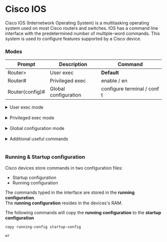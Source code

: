 # Cisco IOS

Cisco IOS (Internetwork Operating System) is a multitasking operating system used on most Cisco routers and switches.
IOS has a command line interface with the predetermined number of multiple-word commands.
This system is used to configure features supported by a Cisco device.

### Modes

| Prompt          | Description          | Command                     |
| --------------- | -------------------- | --------------------------- |
| Router>         | User exec            | **Default**                 |
| Router#         | Privileged exec      | enable / en                 |
| Router(config)# | Global configuration | configure terminal / conf t |

<details>
<summary>User exec mode</summary>
<br>

| Command    | Description                         |
| ---------- | ----------------------------------- |
| <1-99>     | Session number to resume            |
| connect    | Open a terminal connection          |
| disable    | Turn off privileged commands        |
| disconnect | Disconnect existing connection      |
| enable     | Privileged mode                     |
| exit       | Exit from the EXEC                  |
| logout     | Exit from the EXEC                  |
| ping       | Send echo messages                  |
| resume     | Resume an active network connection |
| show       | Show running system information     |
| ssh        | SSH client connection               |
| telnet     | Telnet connection                   |
| terminal   | Set terminal line parameters        |
| traceroute | Trace route to destination          |

</details><br>

<details>
<summary>Privileged exec mode</summary>
<br>

| Command    | Description                                                 |
| ---------- | ----------------------------------------------------------- |
| <1-99>     | Session number to resume                                    |
| auto       | Exec level Automation                                       |
| clear      | Reset functions                                             |
| clock      | Manage the system clock                                     |
| configure  | Enter configuration mode                                    |
| connect    | Open a terminal connection                                  |
| copy       | Copy from one file to another                               |
| debug      | Debugging functions (see also 'undebug')                    |
| delete     | Delete a file                                               |
| dir        | List files on a filesystem                                  |
| disable    | Turn off privileged commands                                |
| disconnect | Disconnect an existing network connection                   |
| enable     | Turn on privileged commands                                 |
| erase      | Erase a filesystem                                          |
| exit       | Exit from the EXEC                                          |
| logout     | Exit from the EXEC                                          |
| mkdir      | Create new directory                                        |
| more       | Display the contents of a file                              |
| no         | Disable debugging information                               |
| ping       | Send echo messages                                          |
| reload     | Halt and perform a cold restart                             |
| resume     | Resume an active network connection                         |
| rmdir      | Remove existing directory                                   |
| send       | Send a message to other tty lines                           |
| setup      | Run the SETUP command facility                              |
| show       | Show running system information                             |
| ssh        | Open a secure shell client connection                       |
| telnet     | Open a telnet connection                                    |
| terminal   | Set terminal line parameters                                |
| traceroute | Trace route to destination                                  |
| undebug    | Disable debugging functions (see also 'debug')              |
| vlan       | Configure VLAN parameters                                   |
| write      | Write running configuration to memory, network, or terminal |

</details><br>

<details>
<summary>Global configuration mode</summary>
<br>

| Command           | Description                                      |
| ----------------- | ------------------------------------------------ |
| aaa               | Authentication, Authorization and Accounting.    |
| access-list       | Add an access list entry                         |
| banner            | Define a login banner                            |
| bba-group         | Configure BBA Group                              |
| boot              | Modify system boot parameters                    |
| cdp               | Global CDP configuration subcommands             |
| class-map         | Configure Class Map                              |
| clock             | Configure time-of-day clock                      |
| config-register   | Define the configuration register                |
| crypto            | Encryption module                                |
| default           | Set a command to its defaults                    |
| do                | To run exec commands in config mode              |
| dot11             | IEEE 802.11 config commands                      |
| enable            | Modify enable password parameters                |
| end               | Exit from configure mode                         |
| exit              | Exit from configure mode                         |
| flow              | Global Flow configuration subcommands            |
| hostname          | Set system's network name                        |
| interface         | Select an interface to configure                 |
| ip                | Global IP configuration subcommands              |
| ipv6              | Global IPv6 configuration commands               |
| key               | Key management                                   |
| license           | Configure license features                       |
| line              | Configure a terminal line                        |
| lldp              | Global LLDP configuration subcommands            |
| logging           | Modify message logging facilities                |
| login             | Enable secure login checking                     |
| mac-address-table | Configure the MAC address table                  |
| no                | Negate a command or set its defaults             |
| ntp               | Configure NTP                                    |
| parameter-map     | parameter map                                    |
| parser            | Configure parser                                 |
| policy-map        | Configure QoS Policy Map                         |
| port-channel      | EtherChannel configuration                       |
| priority-list     | Build a priority list                            |
| privilege         | Command privilege parameters                     |
| queue-list        | Build a custom queue list                        |
| router            | Enable a routing process                         |
| secure            | Secure image and configuration archival commands |
| security          | Infra Security CLIs                              |
| service           | Modify use of network based services             |
| snmp-server       | Modify SNMP engine parameters                    |
| spanning-tree     | Spanning Tree Subsystem                          |
| tacacs-server     | Modify TACACS query parameters                   |
| username          | Establish User Name Authentication               |
| vpdn              | Virtual Private Dialup Network                   |
| vpdn-group        | VPDN group configuration                         |
| zone              | FW with zoning                                   |
| zone-pair         | Zone pair command                                |

Beginning with IOS 12.3, **privileged exec mode** commands can be executed within **global configuration mode** and its submodes with the `do` keyword.

</details><br>

<details>
<summary>Additional useful commands</summary>
<br>

| Command                                                     | Description                                | Mode       |
| ----------------------------------------------------------- | ------------------------------------------ | ---------- |
| ?                                                           | Available commands (help)                  | all        |
| show history                                                | Show command history                       | all        |
| show version **/** sh ver                                   | Show software version                      | #          |
| hostname <value> **/** host <value>                         | Hostname configuration                     | config     |
| copy running-config startup-config **/** wr                 | Save configuration                         | #          |
| show ip interface brief                                     | Show current interface configuration       | #          |
| show running-config                                         | Show current configuration                 | #          |
| show cdp neighbors                                          | CDP neighbors                              | #          |
| show arp                                                    | Show ARP table                             | #          |
| int g0/0/0                                                  | Configure interface GE 0/0/0               |            |
| interface GigabitEthernet 0/0/0                             | Configure interface GE 0/0/0               |            |
| interface range g1/0/1 - 3                                  | Configure interface range GE 1/0/1 - 1/0/3 |            |
| no shut **/** no shutdown                                   | No shutdown                                |            |
| no ip address                                               | Remove configure ip address from interface | config-if# |
| ip domain-lookup                                            |                                            |            |
| ip name-server <ip_address>                                 | Set IP name server                         |            |
| ip default gateway <ip_address>                             | Default Gateway                            | config     |
| monitor session 1 source interface gigabitEthernet 0/0      | Copy traffic from source interface         | config     |
| montior session 1 destination interface gigabitEthernet 0/0 | Duplicate traffic to destination interface | config     |

### Password

| Command                     | Description                | Mode   |
| --------------------------- | -------------------------- | ------ |
| enable password <password>  | Enable password            | config |
| service password-encryption | Enable password encryption | config |
| enable secret <password>    | Enable secret password     | config |

</details><br>

### Running & Startup configuration

Cisco devices store commands in two configuration files:

- Startup configuration
- Running configuration

The commands typed in the interface are stored in the **running configuration**.<br>
The **running configuration** resides in the devices's RAM.

The following commands will copy the **running configuration** to the **startup configuration**

```
copy running-config startup-config
```

```
wr
```
